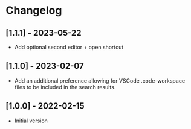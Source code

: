 # Changelog

## [1.1.1] - 2023-05-22

- Add optional second editor + open shortcut

## [1.1.0] - 2023-02-07

- Add an additional preference allowing for VSCode .code-workspace files to be included in the search results.

## [1.0.0] - 2022-02-15

- Initial version
